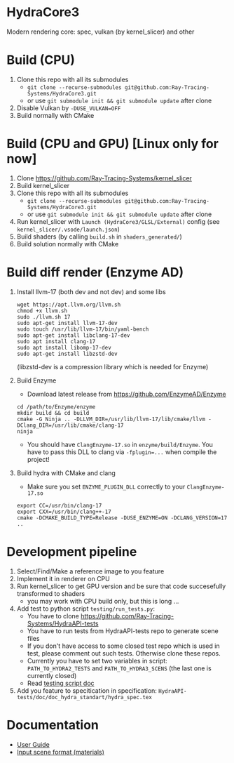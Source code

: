 # HydraCore3
Modern rendering core: spec, vulkan (by kernel_slicer) and other

# Build (CPU)
1) Clone this repo with all its submodules
   * `git clone --recurse-submodules git@github.com:Ray-Tracing-Systems/HydraCore3.git`
   * or use `git submodule init && git submodule update` after clone
2) Disable Vulkan by `-DUSE_VULKAN=OFF`
3) Build normally with CMake 

# Build (CPU and GPU) [Linux only for now]
1) Clone https://github.com/Ray-Tracing-Systems/kernel_slicer
2) Build kernel_slicer
3) Clone this repo with all its submodules
   * `git clone --recurse-submodules git@github.com:Ray-Tracing-Systems/HydraCore3.git`
   * or use `git submodule init && git submodule update` after clone
4) Run kernel_slicer with `Launch (HydraCore3/GLSL/External)` config (see `kernel_slicer/.vsode/launch.json`)
5) Build shaders (by calling `build.sh` in `shaders_generated/`)
6) Build solution normally with CMake

# Build diff render (Enzyme AD)

1. Install llvm-17 (both dev and not dev) and some libs
   ```
   wget https://apt.llvm.org/llvm.sh
   chmod +x llvm.sh
   sudo ./llvm.sh 17
   sudo apt-get install llvm-17-dev
   sudo touch /usr/lib/llvm-17/bin/yaml-bench
   sudo apt-get install libclang-17-dev 
   sudo apt install clang-17
   sudo apt install libomp-17-dev
   sudo apt-get install libzstd-dev
   ```
   (libzstd-dev is a compression library which is needed for Enzyme)

2. Build Enzyme 
   * Download latest release from https://github.com/EnzymeAD/Enzyme
   ```
   cd /path/to/Enzyme/enzyme
   mkdir build && cd build
   cmake -G Ninja .. -DLLVM_DIR=/usr/lib/llvm-17/lib/cmake/llvm -DClang_DIR=/usr/lib/cmake/clang-17
   ninja
   ```
   * You should have `ClangEnzyme-17.so` in `enzyme/build/Enzyme`. You have to pass this DLL to clang via `-fplugin=...` when compile the project!

3. Build hydra with CMake and clang
   * Make sure you set `ENZYME_PLUGIN_DLL` correctly to your `ClangEnzyme-17.so`
   ```
   export CC=/usr/bin/clang-17
   export CXX=/usr/bin/clang++-17
   cmake -DCMAKE_BUILD_TYPE=Release -DUSE_ENZYME=ON -DCLANG_VERSION=17 .. 
   ```

# Development pipeline
1) Select/Find/Make a reference image to you feature
2) Implement it in renderer on CPU
3) Run kernel_slicer to get GPU version and be sure that code succesefully transformed to shaders
   * you may work with CPU build only, but this is long ...  
4) Add test to python script `testing/run_tests.py`:
   * You have to clone https://github.com/Ray-Tracing-Systems/HydraAPI-tests
   * You have to run tests from HydraAPI-tests repo to generate scene files
   * If you don't have access to some closed test repo which is used in test, please comment out such tests. Otherwise clone these repos.
   * Currently you have to set two variables in script: `PATH_TO_HYDRA2_TESTS` and `PATH_TO_HYDRA3_SCENS` (the last one is currently closed)
   * Read [testing script doc](testing/testing_doc.md)
5) Add you feature to specitication in specification: `HydraAPI-tests/doc/doc_hydra_standart/hydra_spec.tex` 

# Documentation

* [User Guide](user_guide.md)
* [Input scene format (materials)](hydra_xml_materials.md)